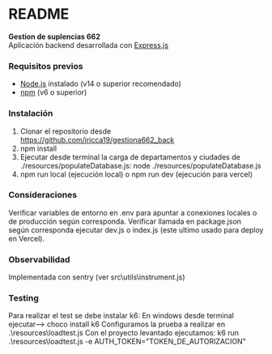 # README #

**Gestion de suplencias 662**  
Aplicación backend desarrollada con [Express.js](https://expressjs.com/)

### Requisitos previos
- [Node.js](https://nodejs.org/) instalado (v14 o superior recomendado)
- [npm](https://www.npmjs.com/) (v6 o superior)

### Instalación
1. Clonar el repositorio desde https://github.com/jricca19/gestiona662_back
2. npm install
3. Ejecutar desde terminal la carga de departamentos y ciudades de ./resources/populateDatabase.js:
   node ./resources/populateDatabase.js
4. npm run local (ejecución local) o npm run dev (ejecución para vercel)
### Consideraciones
Verificar variables de entorno en .env para apuntar a conexiones locales o de producción según corresponda.
Verificar llamada en package.json según corresponda ejecutar dev.js o index.js (este ultimo usado para deploy en Vercel).

### Observabilidad
Implementada con sentry (ver src\utils\instrument.js)

### Testing
Para realizar el test se debe instalar k6:
   En windows desde terminal ejecutar--> choco install k6
Configuramos la prueba a realizar en .\resources\loadtest.js
Con el proyecto levantado ejecutamos: k6 run .\resources\loadtest.js -e AUTH_TOKEN="TOKEN_DE_AUTORIZACION"
